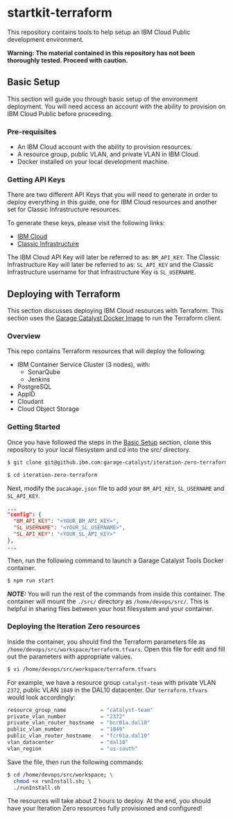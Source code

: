 # startkit-terraform
This repository contains tools to help setup an IBM Cloud Public development environment.

**Warning: The material contained in this repository has not been thoroughly tested. Proceed with caution.**

## Basic Setup
This section will guide you through basic setup of the environment deployment. You will need access an account with the ability to provision on IBM Cloud Public before proceeding.

### Pre-requisites
- An IBM Cloud account with the ability to provision resources.
- A resource group, public VLAN, and private VLAN in IBM Cloud.
- Docker installed on your local development machine.

### Getting API Keys
There are two different API Keys that you will need to generate in order to deploy everything in this guide, one for IBM Cloud resources and another set for Classic Infrastructure resources.

To generate these keys, please visit the following links:
- [IBM Cloud](https://console.bluemix.net/docs/iam/userid_keys.html#creating-an-api-key "Creating an API key")
- [Classic Infrastructure](https://cloud.ibm.com/docs/iam?topic=iam-classic_keys#classic_keys "Managing classic infrastructure API keys")

The IBM Cloud API Key will later be referred to as: `BM_API_KEY`. The Classic Infrastructure Key will later be referred to as: `SL_API_KEY` and the Classic Infrastructure username for that Infrastructure Key is `SL_USERNAME`.

## Deploying with Terraform
This section discusses deploying IBM Cloud resources with Terraform. This section uses the [Garage Catalyst Docker Image](https://hub.docker.com/r/garagecatalyst/ibm-kube-terraform) to run the Terraform client.

### Overview

This repo contains Terraform resources that will deploy the following:

- IBM Container Service Cluster (3 nodes), with:
  - SonarQube
  - Jenkins
- PostgreSQL
- AppID
- Cloudant
- Cloud Object Storage

### Getting Started

Once you have followed the steps in the [Basic Setup](#basic-setup) section, clone this repository to your local filesystem and cd into the src/ directory.

```bash
$ git clone git@github.ibm.com:garage-catalyst/iteration-zero-terraform.git

$ cd iteration-zero-terraform
```

Next, modify the `pacakage.json` file to add your `BM_API_KEY`, `SL_USERNAME` and `SL_API_KEY`.
```json
...
"config": {
  "BM_API_KEY": "<YOUR_BM_API_KEY>",
  "SL_USERNAME": "<YOUR_SL_USERNAME>",
  "SL_API_KEY": "<YOUR_SL_API_KEY>"
},
...
```

Then, run the following command to launch a Garage Catalyst Tools Docker container.
```bash
$ npm run start
```

***NOTE:*** You will run the rest of the commands from inside this container. The container will mount the `./src/` directory as `/home/devops/src/`. This is helpful in sharing files between your host filesystem and your container.

### Deploying the Iteration Zero resources

Inside the container, you should find the Terraform parameters file as `/home/devops/src/workspace/terraform.tfvars`. Open this file for edit and fill out the parameters with appropriate values.
```bash
$ vi /home/devops/src/workspace/terraform.tfvars
```

For example, we have a resource group `catalyst-team` with private VLAN `2372`, public VLAN `1849` in the DAL10 datacenter. Our `terraform.tfvars` would look accordingly:
```terraform
resource_group_name           = "catalyst-team"
private_vlan_number           = "2372"
private_vlan_router_hostname  = "bcr01a.dal10"
public_vlan_number            = "1849"
public_vlan_router_hostname   = "fcr01a.dal10"
vlan_datacenter               = "dal10"
vlan_region                   = "us-south"
```

Save the file, then run the following commands:
```bash
$ cd /home/devops/src/workspace; \
  chmod +x runInstall.sh; \
  ./runInstall.sh
```

The resources will take about 2 hours to deploy. At the end, you should have your Iteration Zero resources fully provisioned and configured!
